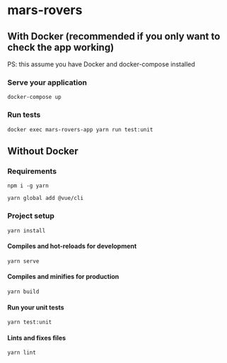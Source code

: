 # mars-rovers

## With Docker (recommended if you only want to check the app working)
PS: this assume you have Docker and docker-compose installed

### Serve your application

```
docker-compose up
```

### Run tests

```
docker exec mars-rovers-app yarn run test:unit
```

## Without Docker

### Requirements

```
npm i -g yarn
```

```
yarn global add @vue/cli
```

### Project setup
```
yarn install
```

#### Compiles and hot-reloads for development
```
yarn serve
```

#### Compiles and minifies for production
```
yarn build
```

#### Run your unit tests
```
yarn test:unit
```

#### Lints and fixes files
```
yarn lint
```
